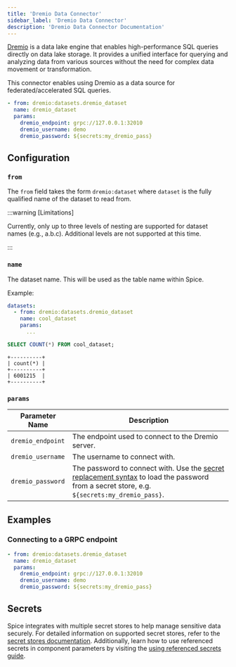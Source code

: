 ```yaml
---
title: 'Dremio Data Connector'
sidebar_label: 'Dremio Data Connector'
description: 'Dremio Data Connector Documentation'
---
```


[Dremio](https://www.dremio.com/) is a data lake engine that enables high-performance SQL queries directly on data lake storage. It provides a unified interface for querying and analyzing data from various sources without the need for complex data movement or transformation. 

This connector enables using Dremio as a data source for federated/accelerated SQL queries.

```yaml
- from: dremio:datasets.dremio_dataset
  name: dremio_dataset
  params:
    dremio_endpoint: grpc://127.0.0.1:32010
    dremio_username: demo
    dremio_password: ${secrets:my_dremio_pass}
```

## Configuration

### `from`

The `from` field takes the form `dremio:dataset` where `dataset` is the fully qualified name of the dataset to read from.

:::warning [Limitations]

Currently, only up to three levels of nesting are supported for dataset names (e.g., a.b.c). Additional levels are not supported at this time.

:::

### `name`

The dataset name. This will be used as the table name within Spice.

Example:
```yaml
datasets:
  - from: dremio:datasets.dremio_dataset
    name: cool_dataset
    params:
      ...
```

```sql
SELECT COUNT(*) FROM cool_dataset;
```

```shell
+----------+
| count(*) |
+----------+
| 6001215  |
+----------+
```

### `params`

| Parameter Name    | Description                                                                                                                                             |
| ----------------- | ------------------------------------------------------------------------------------------------------------------------------------------------------- |
| `dremio_endpoint` | The endpoint used to connect to the Dremio server.                                                                                                      |
| `dremio_username` | The username to connect with.                                                                                                                           |
| `dremio_password` | The password to connect with. Use the [secret replacement syntax](#secrets) to load the password from a secret store, e.g. `${secrets:my_dremio_pass}`. |

## Examples

### Connecting to a GRPC endpoint

```yaml
- from: dremio:datasets.dremio_dataset
  name: dremio_dataset
  params:
    dremio_endpoint: grpc://127.0.0.1:32010
    dremio_username: demo
    dremio_password: ${secrets:my_dremio_pass}
```

## Secrets

Spice integrates with multiple secret stores to help manage sensitive data securely. For detailed information on supported secret stores, refer to the [secret stores documentation](/components/secret-stores). Additionally, learn how to use referenced secrets in component parameters by visiting the [using referenced secrets guide](/components/secret-stores#using-secrets).

